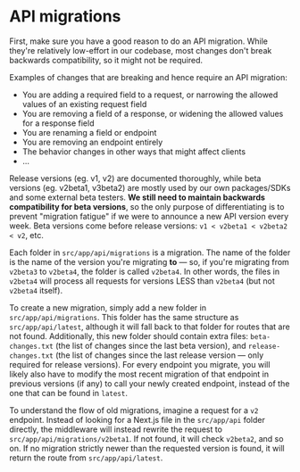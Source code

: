 # API migrations

First, make sure you have a good reason to do an API migration. While they're relatively low-effort in our codebase, most changes don't break backwards compatibility, so it might not be required.

Examples of changes that are breaking and hence require an API migration:

- You are adding a required field to a request, or narrowing the allowed values of an existing request field
- You are removing a field of a response, or widening the allowed values for a response field
- You are renaming a field or endpoint
- You are removing an endpoint entirely
- The behavior changes in other ways that might affect clients
- ...

Release versions (eg. v1, v2) are documented thoroughly, while beta versions (eg. v2beta1, v3beta2) are mostly used by our own packages/SDKs and some external beta testers. **We still need to maintain backwards compatibility for beta versions**, so the only purpose of differentiating is to prevent "migration fatigue" if we were to announce a new API version every week. Beta versions come before release versions: `v1 < v2beta1 < v2beta2 < v2`, etc.

Each folder in `src/app/api/migrations` is a migration. The name of the folder is the name of the version you're migrating **to** — so, if you're migrating from `v2beta3` to `v2beta4`, the folder is called `v2beta4`. In other words, the files in `v2beta4` will process all requests for versions LESS than `v2beta4` (but not `v2beta4` itself).

To create a new migration, simply add a new folder in `src/app/api/migrations`. This folder has the same structure as `src/app/api/latest`, although it will fall back to that folder for routes that are not found. Additionally, this new folder should contain extra files: `beta-changes.txt` (the list of changes since the last beta version), and `release-changes.txt` (the list of changes since the last release version — only required for release versions). For every endpoint you migrate, you will likely also have to modify the most recent migration of that endpoint in previous versions (if any) to call your newly created endpoint, instead of the one that can be found in `latest`.

To understand the flow of old migrations, imagine a request for a `v2` endpoint. Instead of looking for a Next.js file in the `src/app/api` folder directly, the middleware will instead rewrite the request to `src/app/api/migrations/v2beta1`. If not found, it will check `v2beta2`, and so on. If no migration strictly newer than the requested version is found, it will return the route from `src/app/api/latest`.


